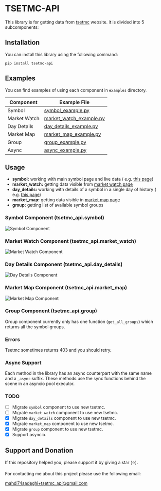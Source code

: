 # TSETMC-API

This library is for getting data from [tsetmc](http://tsetmc.com) website. It is divided into 5 subcomponents:

## Installation

You can install this library using the following command:

`pip install tsetmc-api`

## Examples

You can find examples of using each component in `examples` directory.

| Component    | Example File                                                                                                 |
|--------------|--------------------------------------------------------------------------------------------------------------|
| Symbol       | [symbol_example.py](https://github.com/mahs4d/tsetmc-api/blob/master/examples/symbol_example.py)             |
| Market Watch | [market_watch_example.py](https://github.com/mahs4d/tsetmc-api/blob/master/examples/market_watch_example.py) |
| Day Details  | [day_details_example.py](https://github.com/mahs4d/tsetmc-api/blob/master/examples/day_details_example.py)   |
| Market Map   | [market_map_example.py](https://github.com/mahs4d/tsetmc-api/blob/master/examples/market_map_example.py)     |
| Group        | [group_example.py](https://github.com/mahs4d/tsetmc-api/blob/master/examples/group_example.py)               |
| Async        | [async_example.py](https://github.com/mahs4d/tsetmc-api/blob/master/examples/async_example.py)               |

## Usage

- **symbol:** working with main symbol page and live data (
  e.g. [this page](http://www.tsetmc.com/loader.aspx?ParTree=151311&i=43362635835198978))
- **market_watch:** getting data visible from [market watch page](http://www.tsetmc.com/Loader.aspx?ParTree=15131F)
- **day_details:** working with details of a symbol in a single day of history (
  e.g. [this page](http://cdn.tsetmc.com/History/43362635835198978/20221029))
- **market_map:** getting data visible in [market map page](http://main.tsetmc.com/marketmap)
- **group:** getting list of available symbol groups

### Symbol Component (tsetmc_api.symbol)

![Symbol Component](https://github.com/mahs4d/tsetmc-api/blob/master/docs/images/Symbol.png?raw=true)

### Market Watch Component (tsetmc_api.market_watch)

![Market Watch Component](https://github.com/mahs4d/tsetmc-api/blob/master/docs/images/MarketWatch.png?raw=true)

### Day Details Component (tsetmc_api.day_details)

![Day Details Component](https://github.com/mahs4d/tsetmc-api/blob/master/docs/images/DayDetails.png?raw=true)

### Market Map Component (tsetmc_api.market_map)

![Market Map Component](https://github.com/mahs4d/tsetmc-api/blob/master/docs/images/MarketMap.png?raw=true)

### Group Component (tsetmc_api.group)

Group component currently only has one function (`get_all_groups`) which returns all the symbol groups.

### Errors

Tsetmc sometimes returns 403 and you should retry.

### Async Support

Each method in the library has an async counterpart with the same name and a `_async` suffix.
These methods use the sync functions behind the scene in an asyncio pool executor.

### TODO

- [ ] Migrate `symbol` component to use new tsetmc.
- [ ] Migrate `market_watch` component to use new tsetmc.
- [x] Migrate `day_details` component to use new tsetmc.
- [x] Migrate `market_map` component to use new tsetmc.
- [x] Migrate `group` component to use new tsetmc.
- [x] Support asyncio.

## Support and Donation

If this repository helped you, please support it by giving a star (:star:).

For contacting me about this project please use the following email:

[mahdi74sadeghi+tsetmc_api@gmail.com](mailto:mahdi74sadeghi+tsetmc_api@gmail.com)
